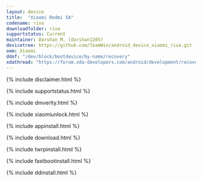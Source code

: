 ```yaml
---
layout: device
title:  "Xiaomi Redmi 5A"
codename: riva
downloadfolder: riva
supportstatus: Current
maintainer: Darshan M. (darshan1205)
devicetree: https://github.com/TeamWin/android_device_xiaomi_riva.git
oem: Xiaomi
ddof: "/dev/block/bootdevice/by-name/recovery"
xdathread: "https://forum.xda-developers.com/android/development/recovery-twrp-3-1-1-0-xiaomi-redmi-5a-t3712243"
---
```


{% include disclaimer.html %}

{% include supportstatus.html %}

{% include dmverity.html %}

{% include xiaomiunlock.html %}

{% include appinstall.html %}

{% include download.html %}

{% include twrpinstall.html %}

{% include fastbootinstall.html %}

{% include ddinstall.html %}
